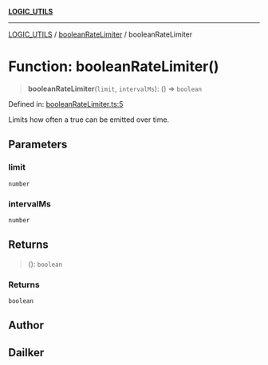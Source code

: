 [**LOGIC_UTILS**](../../README.md)

***

[LOGIC_UTILS](../../README.md) / [booleanRateLimiter](../README.md) / booleanRateLimiter

# Function: booleanRateLimiter()

> **booleanRateLimiter**(`limit`, `intervalMs`): () => `boolean`

Defined in: [booleanRateLimiter.ts:5](https://github.com/dailker/everyutil/blob/9ec04d41a381dab61073bf86e9abc70eaf55066d/src/logic/booleanRateLimiter.ts#L5)

Limits how often a true can be emitted over time.

## Parameters

### limit

`number`

### intervalMs

`number`

## Returns

> (): `boolean`

### Returns

`boolean`

## Author

## Dailker
